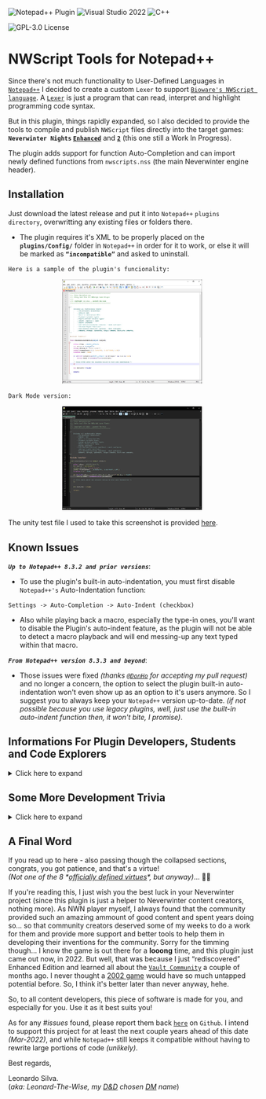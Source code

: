 ![Notepad++ Plugin](https://img.shields.io/badge/Notepad++-Plugin-green.svg?&logo=notepad%2B%2B)
![Visual Studio 2022](https://img.shields.io/badge/Visual%20Studio-2022-blue?logo=visual-studio)
![C++](https://img.shields.io/badge/c++-red.svg?&logo=c%2B%2B)

![GPL-3.0 License](https://img.shields.io/badge/License-GPL%20v3-green)
 
 # NWScript Tools for Notepad++

Since there's not much functionality to User-Defined Languages in [`Notepad++`](https://notepad-plus-plus.org/) I decided to create a custom `Lexer` to support [`Bioware's NWScript language`](https://en.wikipedia.org/wiki/NWScript). A [`Lexer`](https://en.wikipedia.org/wiki/Lexical_analysis) is just a program that can read, interpret and highlight programming code syntax. 

But in this plugin, things rapidly expanded, so I also decided to provide the tools to compile and publish `NWScript` files directly into the target games: **`Neverwinter Nights` [`Enhanced`](https://www.beamdog.com/games/neverwinter-nights-enhanced/)** and **[`2`](https://dnd.wizards.com/products/digital-games/pcmac/neverwinter-nights-2-complete)** (this one still a Work In Progress).

The plugin adds support for function Auto-Completion and can import newly defined functions from `nwscripts.nss` (the main Neverwinter engine header).


## Installation
Just download the latest release and put it into `Notepad++` `plugins directory`, overwritting any existing files or folders there.
- The plugin requires it's XML to be properly placed on the **`plugins/Config/`** folder in `Notepad++` in order for it to work, or else it will be marked as **`“incompatible”`** and asked to uninstall.

```
Here is a sample of the plugin's funcionality:
```
<div align="center"><img src="Media/Sample-Colorization.jpg" width="285"/></div>
<p></p>
<p></p>

```
Dark Mode version:
```
<div align="center"><img src="Media/Sample-Colorization-DarkMode.jpg" width="285"/></div>
<p></p>


The unity test file I used to take this screenshot is provided [here](Media/UnityTest.nss).

## Known Issues
***`Up to Notepad++ 8.3.2 and prior versions`***: 

- To use the plugin's built-in auto-indentation, you must first disable `Notepad++'s` Auto-Indentation function:
```
Settings -> Auto-Completion -> Auto-Indent (checkbox)
```
- Also while playing back a macro, especially the type-in ones, you'll want to disable the Plugin's auto-indent feature, as the plugin will not be able to detect a macro playback and will end messing-up any text typed within that macro.

***`From Notepad++ version 8.3.3 and beyond`***:

- Those issues were fixed *(thanks [`@DonHo`](https://github.com/donho) for accepting my pull request)* and no longer a concern, the option to select the plugin built-in auto-indentation won't even show up as an option to it's users anymore. So I suggest you to always keep your `Notepad++` version up-to-date.
*(if not possible because you use legacy plugins, well, just use the built-in auto-indent function then, it won't bite, I promise)*.

## Informations For Plugin Developers, Students and Code Explorers
<details><summary>Click here to expand</summary><br>
	
This plugin is based on [Notepad++ plugin template](https://github.com/npp-plugins/plugintemplate) and the official [`Scintilla`](https://www.scintilla.org/) `C++ Lexer`. I managed to rewrite much of the code, clear and organize classes, so anyone desiring to write future lexers will find it much easier to integrate a new lexer inside the Plugin. Just put your `LexXXX.cpp` file on the project and add it to the [`Lexer Catalogue`](src/Lexers/LexerCatalogue.cpp) and export it as a `DLL`.

Also, for the `NWScript` compilation, I *“borrowed”* the [`NWScript Compiler`](https://github.com/nwneetools/nwnsc) code, since trying to write a compiler from scratch would be a monstrous task.

All files under this project are provided under the [`GPL v3.0 License`](license.txt).

For reutilization of the project, the `NWScript-Npp.vcxproj` is organized in the following way:
	
- **`lib`**: All linked library submodules found here. I got one thing there: my ***personal port*** for `NWScript Compiler` called [`NscLib`](https://github.com/Leonard-The-Wise/NscLib) (because it's only the library without the executable). The project depends on other libraries, but those are installed/managed by [`vcpkg`](https://vcpkg.io/). Those are listed on the [`vcpkg.json manifest`](NWScript-Npp/vcpkg.json) of the project. For now, I link against static versions of [`PCRE2`] and [`wxWidgets`]. Hence, to build my code from source you need this. Follow these (easy) steps:
	
	- Install vcpkg. Just follow [`this guide`](https://vcpkg.io/en/getting-started.html).
	- Don't forget the `vcpkg integrate install` part.
	- Done. The first time you build the project, all dependencies will be automatically installed. You may need to restart Visual Studio after building to update Intellisense.	

- **`Custom Lexers`**: Here you'll write your new custom Lexers (example: [`LexNWScript.cpp`](src/Lexers/LexNWScript.cpp)) and edit/place them inside [`LexerCatalogue.cpp`](src/Lexers/LexerCatalogue.cpp) `InstalledLexers[]` static object for the code to auto-initialize it upon plugin load. Something like this:
	
    ``` C++
    constexpr static LexerDefinition InstalledLexers[] = {
	{"YourLexerName", TEXT("Your Lexer Status Text"), ANY_NUMBER, 
	   LexerScript::LexerFactoryFunction, ExternalLexerAutoIndentMode::XXX},}
    };
    ```
	
    * Where:
        * `YourLexerName` is a 16 bytes-length string;
        * `Your Lexer Status Text` is a 32 bytes-length string (that will be displayed in Notepad++ status bar on the bottom of the screen);
        * `ANY_NUMBER` is just a number to uniquely-identify the Lexer inside your code (this is not used by `Notepad++` in any way, this is just an internal number and you can set to `0` if wanted ). In my case I <code>#defined</code> a `MACRO` for this;
        * A pointer to a [`“Factory”`](https://en.wikipedia.org/wiki/Factory_method_pattern) function to get your lexer's instantiated object. In my case it just returns a new `LexerNWScript` class pointer - which implements the [`ILexer5`](https://www.scintilla.org/LexillaDoc.html) interface. Like this:<br><br>
	
        ``` C++
        static ILexer5* LexerFactoryNWScript() {
	        return new LexerNWScript(ConstructorVariables, ...);
        }
        ```
	
        * The <code>ExternalLexerAutoIndentMode</code> <code>enum class</code>. This is a new feature I developed for `Notepad++` to help plugins dealing with auto-indentation. Prior to `Notepad++ version 8.3.3`, if you tried to perform a custom-made auto-indentation with your plugin, and `Notepad++` had it's Auto-Indentation preference set to `ON`, it would override your plugin behavior and you wouldn't be able to properly auto-indent user inputs. So from `8.3.3` version and forward, since this is not a standard <code>ILexer5</code> functionality, you'll be able to send `Notepad++` the message <code>NPPM_SETEXTERNALLEXERAUTOINDENTMODE</code> to make `Notepad++` work in 3 different ways about auto-indentation with your custom language: <code>Standard</code>, which will tell `Notepad++` to perform the default behavior (to just maintain any amount of tab spacing of previous line), <code>C_Like</code> to tell `Notepad++` your code support a C-Like syntax indentation-> which will read any curly brackets <code>{</code> before a new line and advance the indent amount by one on the next line and then read the other paired curly bracket <code>}</code> and go back one step in indentation... or you can tell `Notepad++` that your plugin does <code>Custom</code> indentation, so `Notepad++` won't perform ANY kind of auto-indent for your plugin lexer, even if it's set to <code>ON</code> inside the user's preferences - because now your plugin will be the one responsible for handling it. You can query `Notepad++` about this user setting with the <code>NPPM_ISAUTOINDENTON</code> message. For more info, just study the code, especially the methods <code>SetAutoIndentSupport()</code> and <code>LoadNotepadLexer()</code> inside my [`PluginMain.cpp`](src/PluginMain.cpp) class, also along with <code>ProcessMessagesSci()</code>, especially the <code>SCN_CHARADDED</code> message processing, to see how my plugin handles auto-indentation with newer and older versions of `Notepad++`. That field is only present there (on <code>InstalledLexers[]</code> variable) to help you if you want your plugin to have more than one `lexer` installed, so you can checkup which `lexers` are installed and to keep track of which auto-indent `mode` they use. `Notepad++` will never need or read that value in any way. Again, check the <code>SetAutoIndentSupport()</code> and <code>LoadNotepadLexer()</code> methods to understand this ***“language auto-indentation”*** thing better. ***(I also strongly suggest studying `Notepad++'s` <code>maintainIndentation()</code> method inside [`NotepadPlus.cpp`](https://github.com/notepad-plus-plus/notepad-plus-plus/blob/master/PowerEditor/src/Notepad_plus.cpp) file so you can see how `Notepad++` performs it's own auto-indentation functionality).***
	
- **`Notepad Controls`**: Contains some class templates to display dialog boxes. Versions of `Static`, `Modal` and `Dockable` dialogs boxes are avaliable.

- **`Plugin Interface`**: Contains all code necessary to initialize the DLL and communicate with `Notepad++` main executable, including the Lexer part. You probably won't need to change *(much of)* this code, **EXCEPT** to make it point to YOUR plugin class(es) instead of mine's.

- **`Resource Files`**: Contains the [XML](src/Lexers/Config/NWScript-Npp.xml) necessary for the Lexer to work with `Notepad++`. Without it, `Notepad++` will just mark your plugin as `incompatible`. It will be copied to the `%notepadInstall%/plugin/Config` folder automatically uppon a successful build.
     * Also contains a [`.targets`](Publish.Dll.To.Notepad.targets) file that is imported inside the [`vcxproj`](NWScript-Npp/NWScript-Npp.vcxproj) [`MSBuild`](https://docs.microsoft.com/en-us/visualstudio/msbuild/msbuild?view=vs-2022) project file to automate deployment of the plugin `DLL` and its associated `XML` to `Notepad++'s` install directory to help you with your plugin debugging. Make sure `Notepad++` isn't running when you build your code. Also make sure to give yourself **write permissions** to the Notepad/plugin installation folder and subfolders, so the compiler can copy the output `DLL` and the annexed `XML` styler to that path. You'll be notified if it cannot and also the build will fail and the debugger will not run if it can't deploy at least the `DLL` there (the `XML` deploying is optional and only emits a warning).
     * Also, I've setup a [`ProjectVersion.rc`](src/ProjectVersion.rc) file along with a header called [`ProjectVersion.h`](src/ProjectVersion.h) to perform auto-increments  on the <code>VS_VERSION_INFO</code> associated resource. This works as following:
	* Every time you hit the <kbd>build</kbd> command in Visual Studio, a [pre-build event](https://docs.microsoft.com/en-us/visualstudio/ide/specifying-custom-build-events-in-visual-studio?view=vs-2022) occurs, which calls this [`PowerShell`](IncrementBuild.ps1) script on the project root that will edit `ProjectVersion.h` and increment the <code>VERSION_BUILD</code> macro inside that file.
         * Then the pre-compiler will read that macro and since <code>VS_VERSION_INFO</code> is setup to use macros for replacing version information, it will compile with whichever version is printed on ProjectVersion.h at the time of compilation.
         * Hence I advise you to ***`NEVER`*** touch or edit `ProjectVersion.rc` inside the [`Resource Editor`](https://docs.microsoft.com/en-us/cpp/windows/resource-editors?view=msvc-170), or it will overwrite and destroy the macros inside and cause you to lose the `build auto-increment` funcionality. Edit it manually (inside any ***raw text editor***) and ***`only`*** to change other info, like `DLL Name`, `Company Name`, `Copyright Info`, etc and leave all the macros there about versioning untouched.
         * To increment major, minor or patch numbers, edit the `ProjectVersion.h` file instead. Only `build` numbers are setup to auto-increment on my script, so if you want your `major`, `minor` or `patch` versions to change, you'll have do it manually, editting their respective <code>VERSION_MAJOR</code>, <code>VERSION_MINOR</code> and <code>VERSION_PATCH</code> macros *(leave <code>VERSION_STRING</code> and <code>VERSION_STRING_BUILD</code> alone as they are)*. I designed this intentionally, since every person or team have its own standards for managing project versions.
	
- **`Utils`**: Contains utilitary headers and code to help dealing with settings, `.ini` files, `regular expressions`, etc.

- **`Root Directory`**: This is where the Plugin code really begins. I designed a base [`Singleton`](https://en.wikipedia.org/wiki/Singleton_pattern) class called [`PluginMain`](src/PluginMain.h) to setup the Menu Commands, to deal with message processing, and all of the main plugin funcions, because, yeah... it will be created only once during a session or DLL loading. You'll need to change this as suitable. Perhaps in the future I'll clean up the code from my specific usage and leave a framework for others to developed upon. No promises made, though **(and hey, it's easy to delete a `PluginMain.cpp` and add your own class... just don't forget to update `PluginInterface.cpp` to point to your own classes instead of mine for handling plugin initialization, message parsing, etc)**.
   * Also, since many plugins use `.ini` files to store their settings, I already provided a [`Settings.cpp`](/src/Settings.cpp) class that will do that *(almost)* automatically for you. Just replace my variables with yours, update the <code>Save()</code> and <code>Load()</code> functions to save/load your variables instead and you're done. The Settings class uses a modified version of [`MiniINI`](https://github.com/pulzed/mINI/blob/master/src/mini/ini.h) API to handle ini files reading, writting, etc., so it's really simple to use instead of writting your own version. It supports `ANSI` and `UNICODE` files and filenames.
   * And the `Common.h` file is just a bunch of aggregated functions I wrote myself or captured over the web, to help me dealing with unicode strings, conversions, Windows Icon and Bitmap handling, etc... (the method I developed for the `Notepad++` auto-restart functionality with a temporary [`batch`](https://www.windowscentral.com/how-create-and-run-batch-file-windows-10) file involved into a [`ShellExecute`](https://docs.microsoft.com/en-us/windows/win32/shell/launch) API call was kind of... crusty... :rofl: but since I did not know of any other method out there and was a bit lazy to research more on this when I was writting features, well... I'll just leave that there... for now. :innocent:).
	
- **Last** but not least: `Plugin Dialogs` are just the instanced versions of `Notepad Controls` classes, to manage MY specific dialog boxes, etc. You really don't need these, except if you want to use them as examples.
	
> ***All other files on this project are just internal work for my plugin specific funcionalities, and hence I will not be providing too much information on them here. I consider the code at least reasonably documented and commented already anyway, so feel free to explore it by yourself.***

	
### Some Project Setup Remarks

- [`NWScript-Npp.vcxproj`](NWScript-Npp/NWScript-Npp.vcxproj) file sets the `<PlatformToolset>` to [`v143`](https://docs.microsoft.com/en-us/cpp/overview/visual-cpp-tools-and-features-in-visual-studio-editions?view=msvc-170) for using with [`Visual Studio 2022`](https://visualstudio.microsoft.com/vs/).

- Also, we are targeting [`ISO C++ 20`](https://en.wikipedia.org/wiki/C%2B%2B20) standard here, although a [`C++ 17`](https://en.wikipedia.org/wiki/C%2B%2B17) would do just fine. Forget about [`C++ 14`](https://en.wikipedia.org/wiki/C%2B%2B14) - and probably bellow - since it can't handle some of my [`smart pointers`](https://en.cppreference.com/w/cpp/memory) usage, nor other peculiarities with libraries and won't even compile.

- Interface functions required for NPP to use the lexer are all declared with:
	
    ``` C++
    extern "C" __declspec(dllexport)
    ```
	
    * I created a `MACRO` called <code>DLLAPI</code> to help with that, so if parts of your code are to be used in other `DLLs`, it will change to:<br><br>
	
    ``` C++
    extern "C" __declspec(dllimport)
    ```
	
    * And if linking statically to a code, it will <code>#define</code> <code>DLLAPI</code> to nothing.
	
- [`src/Lexers/Scintilla`](src/Lexers/Scintilla) is unmodified files copied from [`NPP\Scintilla\include`](https://github.com/notepad-plus-plus/notepad-plus-plus/tree/master/scintilla/include), so you can overwrite those with more up-to-date versions in your own taste.

- [`src/Lexers/Lexlib`](src/Lexers/Lexlib) contains required files copied from [`NPP\Scintilla\lexlib`](https://github.com/notepad-plus-plus/notepad-plus-plus/tree/master/scintilla/lexlib) - unchanged other than ripping out some headers that were not required and perhaps <code>#pragma</code> disabling one warning or another. You can add more if your project needs and also overwrite those with newer versions too.

- [`src/Lexers/Config/NWScript-Npp.xml`](src/Lexers/Config/NWScript-Npp.xml) defines the language keywords & styles. Required for the plugin and will be published on project build. When changing the `DLL` name, you MUST also change this to the exact name your `DLL` target gets, or else `Notepad++` will not recognize it. You'll also need to modify the <code><Language></code> and <code><LexerType></code> tags there and replace <code>name="NWScript"</code> to your <code>InstalledLexers[]</code> language name, or else it still won't link properly to `Notepad++` and no custom colors for your plugin. Also the <code><Language ext="nss"></code> attribute obviously points to which file extension your language is to be automatically associated with when opening under `Notepad++` and the <code><LexerType desc="NWScript files"></code> attribute is what is displayed as the language name for the user when he goes to the `Settings -> Style Configurator` to customize the language colors.

- The Debugger is already set to <kbd>autorun</kbd> `Notepad++.exe` for all supported plataforms (`x86` or `x64`).
	
- The project also defines a global macro called <code>PCRE2_STATIC</code> (under the `Preprocessor Definitions`) to be able to link statically with the annexed [`PCRE2`](https://github.com/PhilipHazel/pcre2) library. Without it, project compilation fails. If you're not using `PCRE2` in your project, you can safely remove it from your project.
	
</details>
	
## <a name="trivia"></a>Some More Development Trivia
<details><summary>Click here to expand</summary><br>


This plugin was actually a self-imposed test, to write a nice piece of software in `C++`, something I've never done before. So far, an enjoyable experience, although with some severe caveats and dreadful cryptical errors - like linkage missing symbols, a LOT of different compiling warnings, unexpected code behavior, the mind-boggling pointer and reference usage that can get really complex and really messed up really fast... and a world of language differences and different standards and issues that other more “high level” syntax-siblings like `Java`, `Javscript` and even `C#` wouldn't experience. But aside from this, `C++` gave me a view of internal machine workings that no other language ever gave me before... and I'm glad for that.

So, I thank the entire developing community for sharing some amazing informations out there! Not to mention all the entire references from [StackOverflow](https://stackoverflow.com/) and other online helpers without whom, this work would **NEVER** be feasible - at least not in a reasonable amount of time!

A special mention to [The Cherno C++ series](https://www.youtube.com/watch?v=18c3MTX0PK0&list=PLlrATfBNZ98dudnM48yfGUldqGD0S4FFb&ab_channel=TheCherno) which helped an old developer a lot, that although had many years of IT experience (I'm actually a professional database architect), would never have touched a `C++` code since about the early 2000s *(yeah, I tried to use `C#` syntax here and as you can presume, sooner than later I was screwing things up really fast - like, using the **<code>new</code>** keyword to “instantiate” classes - yeah, you may lol to that 😅 - and doing other things an experienced `C++` programmer would never think of doing with their code)*. 
	
Then I decided to scratch all I assumed I knew about `C` language and started all over with his series. That changed things really fast - and the catchup wasn't even that big of an effort.

Also, while dealing with `regular expressions` - something I needed to use to [parse NWScript files](src/NWScriptParser.cpp) for `Notepad++` auto-complete integration, I was severally struggling with [`backtracking`](https://www.regular-expressions.info/catastrophic.html) up until I learned about possessive operators ( <code>\*+</code>, <code>++</code>, <code>?+</code> ), atomic groups ( <code>?></code> ) and many other juicy concepts. That was a life-changing experience... So I REALLY advise you before trying to write `regexes`, to do a pause and study the subject deeper first, instead of just copy-pasting code from google searches like I was doing my entire life up to that day... (yeah, never bothered in really learning regex for a long, long time :pensive:). And that lead me up to...

### The PCRE2 Engine Saga...

During the `regex` development phase, I first started with [`std::regex`](https://en.cppreference.com/w/cpp/regex) library to parse my strings, since it is in fact THE international `STANDARD` library for doing this; so it **must** be a good, reliable and fast code to build your project upon... right? Until I found out that this engine had severe restrictions and wasn't even compiling expressions with [`named capture groups`](https://www.regular-expressions.info/named.html)... maybe not a big deal for simple `regular expressions` out there but for me, a nuisance to keep changing `matching indexes` everytime an expression was updated to fix a bug or another. Also, I found the execution really slow - it took aprox. **80 seconds** to fully parse a [nwscript.nss definitions file](https://jadeempire-modding.fandom.com/wiki/Nwscript.nss) in `debug mode`. In `release mode` that dropped to **8 seconds**, so even getting rid of every compiler debbuging overhead wasn't helping that much. All of this running in a pretty recent and fast machine setup (won't be spec'ing my setup here, for the sake story simplification).

I was bugged with that, because in an end-user perspective, especially if one used an older CPU, that seemed like my plugin was crashing or not responding, and they could even end up <kbd>Ctrl</kbd>+<kbd>Alt</kbd>+<kbd>Del</kbd> to `task manager kill` the poor `Notepad++` app for that *(and prolly also swearing at me for hanging their machine up)*... so, instead of thinking in just accepting what I had and going ahead adding [`threads`](https://www.cplusplus.com/reference/thread/thread/) and a possible `% file analysis complete` dialog screen to the file parsing execution, I first decided to test other “alternative” engines... after doing a [web scan](https://www.google.com/search?q=regex+engines+benchmark) on some researches about regular expressions benchmarking, I decided to go with [`boost::regex`](https://www.boost.org/doc/libs/1_78_0/libs/regex/doc/html/index.html), since that's the one being used by `Notepad++` up to now and the one that appeared to have the most compatibility with the code I was alreaady using - just a matter of variable re-declaration and no needed to rewrite any of my already tested routines (the correct name for that inside a class is a `method`, I know... but anyway...). 
	
**Sounded good at first...**

Amazing! Parsing times dropped from **80** to **8** seconds, just by merely <kbd>Ctrl</kbd>+<kbd>H</kbd> replacing my variable declarations from <code>std::regex</code> to <code>boost::regex</code>. Nothing else changed. And a whooping 10x increase for that! And now it even supports my long sought `named capture groups`, so I didn't need to change indexes anymore! Wow!

But that all changed when I decided to write more robust versions of my `regular expressions`, since they were still unstable, and any malformed file could easily cause many severe [`catastrophic backtrackings`](https://javascript.info/regexp-catastrophic-backtracking), [`stack overflows`](https://en.wikipedia.org/wiki/Stack_overflow) and many other `crashes` inside my code. Not really a fan of too much [`#try-#catch`](https://www.w3schools.com/cpp/cpp_exceptions.asp) blocks of code into my projects here, and also, the user could think this was taking to long... back to the dreaded <kbd>Ctrl</kbd>+<kbd>Alt</kbd>+<kbd>Del</kbd> #issue here *(with the probable **user-swearing** parts and all that stuff)*. Hence, I decided to go back to halt all my other feature developments, go to [regex101](https://regex101.com/), and stay there for an indeterminate amount of time, until my regular expressions were working like a charm to any file I dumped in my application - *well, not `ANY` kind of files like heavly mangled ones and anything severely unrelated to the nwscript language, but anyway... you got the spirit*. 

After successfully finishing the expressions, I went back to `Visual Studio` ... just to find out that `boost::regex` did not support [`subroutines`](https://www.regular-expressions.info/subroutine.html), something now crucial for interpreting `object-nestings` and other stuff my new “robust” code was requiring... a quote from [www.regular-expressions.info](https://www.regular-expressions.info/subroutine.html) broke my heart:

> Boost does not support the Ruby syntax for subroutine calls. In Boost <code>\g<1></code> is a backreference—not a subroutine call—to capturing group 1. So <code>([ab])\g<1></code> can match aa and bb but not ab or ba. In Ruby the same regex would match all four strings. No other flavor discussed in this tutorial uses this syntax for backreferences.

**Then, in frustration, I realized I had to change the engine... again.**

So I decided to go back and integrate [`PCRE2`](https://github.com/PhilipHazel/pcre2) into my code, since that was the marked engine I was using while developing at [`Regex101`](https://regex101.com/) anyway. I knew `PCRE2` was not very **`C++`** - friendly, since it's a pure **`C`** implementation of code. So I decided to look for a [`C++ Wrapper`](https://en.wikipedia.org/wiki/Wrapper_library) to help me there, so I would't end up having an indigestable and inelegant code-salad in my project. Fortunately I [`found one`](https://github.com/jpcre2/jpcre2) so I did not have to write it myself. *A relief!* Now I just needed to link with `PCRE2` libraries aaand... ***Whoops!*** those aren't avaliable as a package, just as source code... and this code wasn't even written specifically to build under `Visual Studio` or even [`Windows`](https://www.microsoft.com/windows): the author had it designed in the most generic form possible, so to allow ports to [`POSIX`](https://en.wikipedia.org/wiki/POSIX), [`zOS`](https://en.wikipedia.org/wiki/Z/OS) or any other kind of operating system and anything else capable of chewing on a raw `C-language` `standard` file and spewing out machine code after... 

And there I go again, spending a whole day more, studying the [`library documentation`](https://www.pcre.org/current/doc/html/pcre2build.html) trying to figure out how to configure the package to compile under [`VS2022`](https://visualstudio.microsoft.com/vs/community/), which features the author implemented and why... having to write my own [`visual studio configuration file`](https://github.com/Leonard-The-Wise/pcre2/blob/master/vstudio/config/visualstudioconfig.h), dealing in what `Windows` features and functions I had or had not avaliable, the confusing different library flags, like <code>PCRE2_CODE_UNIT_WIDTH</code> for different library compilations - must I use just ONE code with for my entire project or can I have them all? Why the author says it also supports a <code>0</code> there and says it's “generic”, even thought its not compiling? How all of those `functions-types-and-other-stuff` declarations macros are all about, and so forth. And then, even spending a whole night alone just to figure out how to link the library [`statically`](https://en.wikipedia.org/wiki/Static_library) with my project until I found out I had to <code>#define</code> <code>PCRE2_STATIC</code> also within my project scope, because if I just <code>#defined</code> that inside the `LIBRARY` project, and then <code>#include <pcre2.h></code> on my side to use the library, some of the complex `macros` there would lead to many functions being redeclared as <code>extern __declspec(dllimport)</code> on MY side, leading my [`linker`](https://www.learncpp.com/cpp-tutorial/introduction-to-the-compiler-linker-and-libraries/) into several [`missing symbols`](http://www.cplusplus.com/forum/general/57873/)! Yeah, that kind of nasty stuff to deal with! *(didn't get a word here? Don't worry, you won't have to, until you try to use the library yourself... but not if you use my pre-built projects here now, since I made sure to document EVERY step I made to be able to build this with Visual Studio now... but if you DID understand the stuff in here then, well... woe is you, hehehehehe 😉)*.

And then I had to rewrite all my file parsing `routines` (yeah, I know, *`methods`*), since my new `C++ Wrapper` worked differently from the standard ones defined both in `std::regex` and `boost::regex`. *(okay, that last part was a breeze and took the least insignificant amount of time on this whole process)*.

But ALL of that (re)work *DID* pay off when I put my new robust regexes to run inside `PCRE2` engine. It dropped from `boost's` **8** seconds (on debug mode) to an amazing **500ms** parsing time! Yeah, another **16x** gain... but now I know that this is a bit of an unfair comparison with `boost` engine, because now I didn't have the chance to re-test my new regular expressions against `boost` with the new remade syntax and code blocks - like atomic groups, possessive operators and subroutines to avoid as much backtracking as possible - just because `boost` didn't compile my regexes anymore... so I wonder what performance gap this would really be. Anyway...

What I did know then is that now I was able to finally close this `#issue` and go back to coding more features to my plugin peacefully again.

*(and here ends the PCRE2 regex engine saga, if you care to read it, I hope you find at least some useful information there)*.
	
</details>
	
## A Final Word

If you read up to here - also passing though the collapsed sections, congrats, you got patience, and that's a virtue!<br><i>(Not one of the 8 \*[officially defined virtues](https://wiki.ultimacodex.com/wiki/Eight_Virtues)\*, but anyway)</i>... :prince::lotus_position:

If you're reading this, I just wish you the best luck in your Neverwinter project (since this plugin is just a helper to Neverwinter content creators, nothing more). As NWN player myself, I always found that the community provided such an amazing ammount of good content and spent years doing so... so that community creators deserved some of my weeks to do a work for them and provide more support and better tools to help them in developing their inventions for the community. Sorry for the timming though... I know the game is out there for a **looong** time, and this plugin just came out now, in 2022. But well, that was because I just “rediscovered” Enhanced Edition and learned all about the [`Vault Community`](https://neverwintervault.org/) a couple of months ago. I never thought a [2002 game](https://en.wikipedia.org/wiki/Neverwinter_Nights) would have so much untapped potential before. So, I think it's better later than never anyway, hehe.

So, to all content developers, this piece of software is made for you, and especially for you. Use it as it best suits you!

As for any *#issues* found, please report them back [`here`](https://github.com/Leonard-The-Wise/NWScript-Npp/issues) on `Github`. I intend to support this project for at least the next couple years ahead of this date *(Mar-2022)*, and while `Notepad++` still keeps it compatible without having to rewrite large portions of code *(unlikely)*.

Best regards,

Leonardo Silva.<br>
(*aka: Leonard-The-Wise, my [D&D](https://dnd.wizards.com/) chosen [DM](https://en.wikipedia.org/wiki/Dungeon_Master) name*)
